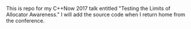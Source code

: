 This is repo for my C++Now 2017 talk entitled "Testing the Limits of Allocator Awareness."  I will add the source code when I return home from the conference.